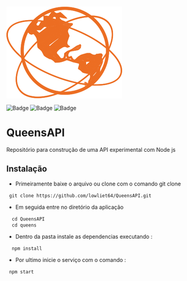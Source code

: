 ![img](https://github.com/lowliet64/QueensAPI/blob/main/queens_API.png)

![Badge](https://img.shields.io/static/v1?label=NodeJS&message=v12.18.1&color=<COLOR>&style=<STYLE>&logo=ghost) 
![Badge](https://img.shields.io/static/v1?label=Express&message=v4.16.1&color=<COLOR>&style=<STYLE>&logo=ghost)
![Badge](https://img.shields.io/static/v1?label=Mongoose&message=v5.10.8&color=<COLOR>&style=<STYLE>&logo=ghost>) 


# QueensAPI  
Repositório para construção de uma API experimental com Node js

## Instalação
   
   * Primeiramente baixe o arquivo ou clone com o comando git clone
   
~~~
 git clone https://github.com/lowliet64/QueensAPI.git
~~~

  * Em seguida entre no diretório da aplicação
  
  ~~~
    cd QueensAPI
    cd queens
  ~~~~
   * Dentro da pasta instale as dependencias executando :
   
  ~~~
    npm install
  ~~~~
  
  * Por ultimo inicie o serviço com o comando :
  ~~~
   npm start
  ~~~~

